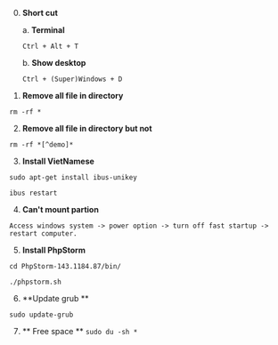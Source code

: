 0. **Short cut**
   
   a. **Terminal**
   
   `Ctrl + Alt + T`
   
   b. **Show desktop**
   
   `Ctrl + (Super)Windows + D`

1. **Remove all file in directory**
```
rm -rf *
```

2. **Remove all file in directory but not**
```
rm -rf *[^demo]*
```

3. **Install VietNamese**
```
sudo apt-get install ibus-unikey

ibus restart
```

4. **Can't mount partion**
```
Access windows system -> power option -> turn off fast startup -> restart computer.
```

5. **Install PhpStorm**

`cd PhpStorm-143.1184.87/bin/`

`./phpstorm.sh`

6. **Update grub **

`sudo update-grub`

7. ** Free space **
`sudo du -sh *`
